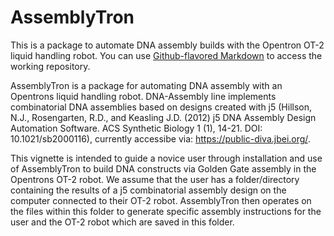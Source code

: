 # AssemblyTron

This is a package to automate DNA assembly builds with the Opentron OT-2 liquid handling robot. You can use
[Github-flavored Markdown](https://guides.github.com/PlantSynBioLab/opentrons)
to access the working repository.

AssemblyTron is a package for automating DNA assembly with an Opentrons liquid handling robot. DNA-Assembly line implements combinatorial DNA assemblies based on designs created with j5 (Hillson, N.J., Rosengarten, R.D., and Keasling J.D. (2012) j5 DNA Assembly Design Automation Software. ACS Synthetic Biology 1 (1), 14-21. DOI: 10.1021/sb2000116), currently accessibe via: https://public-diva.jbei.org/.

This vignette is intended to guide a novice user through installation and use of AssemblyTron to build DNA constructs via Golden Gate assembly in the Opentrons OT-2 robot. We assume that the user has a folder/directory containing the results of a j5 combinatorial assembly design on the computer connected to their OT-2 robot. AssemblyTron then operates on the files within this folder to generate specific assembly instructions for the user and the OT-2 robot which are saved in this folder.